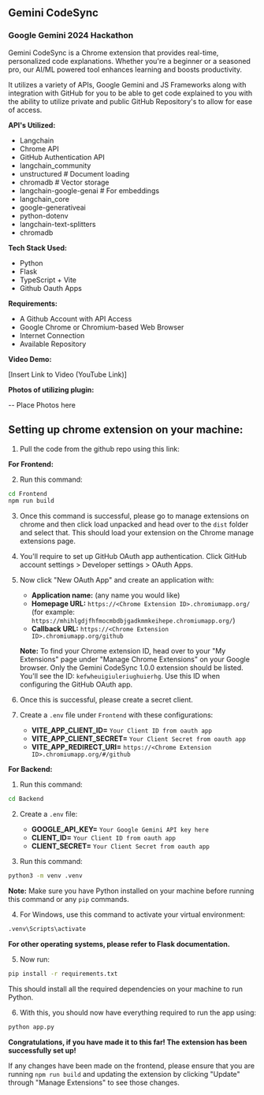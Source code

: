 ## Gemini CodeSync

### Google Gemini 2024 Hackathon

Gemini CodeSync is a Chrome extension that provides real-time, personalized code explanations. Whether you're a beginner or a seasoned pro, our AI/ML powered tool enhances learning and boosts productivity.

It utilizes a variety of APIs, Google Gemini and JS Frameworks along with integration with GitHub for you to be able to get code explained to you with the ability to utilize private and public GitHub Repository's to allow for ease of access.

**API's Utilized:**

- Langchain
- Chrome API
- GitHub Authentication API
- langchain_community
- unstructured # Document loading
- chromadb # Vector storage
- langchain-google-genai # For embeddings
- langchain_core
- google-generativeai
- python-dotenv
- langchain-text-splitters
- chromadb

**Tech Stack Used:**

- Python
- Flask
- TypeScript + Vite
- Github Oauth Apps

**Requirements:**

- A Github Account with API Access
- Google Chrome or Chromium-based Web Browser
- Internet Connection
- Available Repository

**Video Demo:**

[Insert Link to Video (YouTube Link)]

**Photos of utilizing plugin:**

-- Place Photos here

## Setting up chrome extension on your machine:

1. Pull the code from the github repo using this link:

**For Frontend:**

2. Run this command:

```bash
cd Frontend
npm run build
```

3. Once this command is successful, please go to manage extensions on chrome and then click load unpacked and head over to the `dist` folder and select that. This should load your extension on the Chrome manage extensions page.

4. You'll require to set up GitHub OAuth app authentication. Click GitHub account settings > Developer settings > OAuth Apps.

5. Now click "New OAuth App" and create an application with:

   - **Application name:** (any name you would like)
   - **Homepage URL:** `https://<Chrome Extension ID>.chromiumapp.org/` (for example: `https://mhihlgdjfhfmocmbdbjgadkmmkeihepe.chromiumapp.org/`)
   - **Callback URL:** `https://<Chrome Extension ID>.chromiumapp.org/github`

   **Note:** To find your Chrome extension ID, head over to your "My Extensions" page under "Manage Chrome Extensions" on your Google browser. Only the Gemini CodeSync 1.0.0 extension should be listed. You'll see the ID: `kefwheuigiuleriughuierhg`. Use this ID when configuring the GitHub OAuth app.

6. Once this is successful, please create a secret client.

7. Create a `.env` file under `Frontend` with these configurations:
   - **VITE_APP_CLIENT_ID=** `Your Client ID from oauth app`
   - **VITE_APP_CLIENT_SECRET=** `Your Client Secret from oauth app`
   - **VITE_APP_REDIRECT_URI=** `https://<Chrome Extension ID>.chromiumapp.org/#/github`

**For Backend:**

1. Run this command:

```bash
cd Backend
```

2. Create a `.env` file:

   - **GOOGLE_API_KEY=** `Your Google Gemini API key here`
   - **CLIENT_ID=** `Your Client ID from oauth app`
   - **CLIENT_SECRET=** `Your Client Secret from oauth app`

3. Run this command:

```bash
python3 -m venv .venv
```

**Note:** Make sure you have Python installed on your machine before running this command or any `pip` commands.

4. For Windows, use this command to activate your virtual environment:

```bash
.venv\Scripts\activate
```

**For other operating systems, please refer to Flask documentation.**

5. Now run:

```bash
pip install -r requirements.txt
```

This should install all the required dependencies on your machine to run Python.

6. With this, you should now have everything required to run the app using:

```bash
python app.py
```

**Congratulations, if you have made it to this far! The extension has been successfully set up!**

If any changes have been made on the frontend, please ensure that you are running `npm run build` and updating the extension by clicking "Update" through "Manage Extensions" to see those changes.
